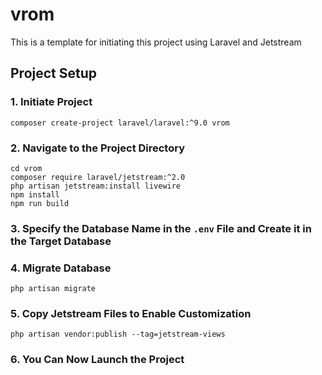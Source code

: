 # vrom
This is a template for initiating this project using Laravel and Jetstream

## Project Setup
### 1. Initiate Project
```shell
composer create-project laravel/laravel:^9.0 vrom
```

### 2. Navigate to the Project Directory
```shell
cd vrom
composer require laravel/jetstream:^2.0
php artisan jetstream:install livewire
npm install
npm run build
```

### 3. Specify the Database Name in the `.env` File and Create it in the Target Database
### 4. Migrate Database
```shell
php artisan migrate
```

### 5. Copy Jetstream Files to Enable Customization
```shell
php artisan vendor:publish --tag=jetstream-views
```

### 6. You Can Now Launch the Project
